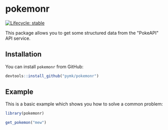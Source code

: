
# pokemonr

<!-- badges: start -->
[![Lifecycle: stable](https://img.shields.io/badge/lifecycle-stable-brightgreen.svg)](https://lifecycle.r-lib.org/articles/stages.html#stable)
<!-- badges: end -->

This package allows you to get some structured data from the "PokeAPI" API service.

## Installation

You can install `pokemonr` from GitHub:

``` r
devtools::install_github("pymk/pokemonr")
```

## Example

This is a basic example which shows you how to solve a common problem:

``` r
library(pokemonr)

get_pokemon("mew")
```
